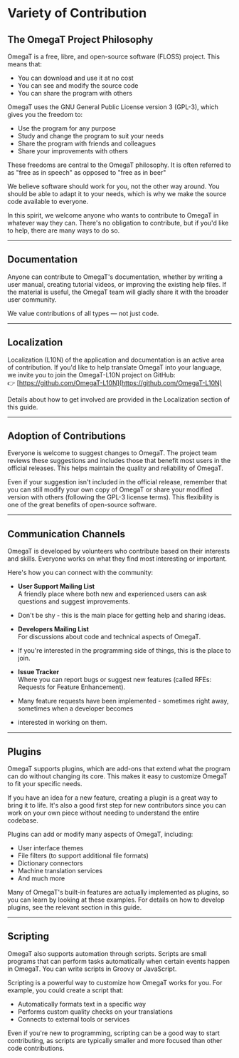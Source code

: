 # Variety of Contribution

## The OmegaT Project Philosophy

OmegaT is a free, libre, and open-source software (FLOSS) project. This means that:
- You can download and use it at no cost
- You can see and modify the source code
- You can share the program with others

OmegaT uses the GNU General Public License version 3 (GPL-3), which gives you the freedom to:
- Use the program for any purpose
- Study and change the program to suit your needs
- Share the program with friends and colleagues
- Share your improvements with others

These freedoms are central to the OmegaT philosophy.
It is often referred to as "free as in speech" as opposed to "free as in beer"

We believe software should work for you, not the other way around.
You should be able to adapt it to your needs, which is why we make the source code available to everyone.

In this spirit, we welcome anyone who wants to contribute to OmegaT in whatever way they can.
There's no obligation to contribute, but if you'd like to help, there are many ways to do so.

---

## Documentation

Anyone can contribute to OmegaT's documentation, whether by writing a user manual, creating tutorial videos, or
improving the existing help files. If the material is useful, the OmegaT team will gladly share it with the broader user
community.

We value contributions of all types — not just code.

---

## Localization

Localization (L10N) of the application and documentation is an active area of contribution. If you'd like to help
translate OmegaT into your language, we invite you to join the OmegaT-L10N project on GitHub:  
👉 [https://github.com/OmegaT-L10N](https://github.com/OmegaT-L10N)

Details about how to get involved are provided in the Localization section of this guide.

---

## Adoption of Contributions

Everyone is welcome to suggest changes to OmegaT. The project team reviews these suggestions and includes those
that benefit most users in the official releases. This helps maintain the quality and reliability of OmegaT.

Even if your suggestion isn't included in the official release, remember that you can still modify your own copy
of OmegaT or share your modified version with others (following the GPL-3 license terms).
This flexibility is one of the great benefits of open-source software.

---

## Communication Channels

OmegaT is developed by volunteers who contribute based on their interests and skills.
Everyone works on what they find most interesting or important.

Here's how you can connect with the community:

- **User Support Mailing List**  
  A friendly place where both new and experienced users can ask questions and suggest improvements.
- Don't be shy - this is the main place for getting help and sharing ideas.

- **Developers Mailing List**  
  For discussions about code and technical aspects of OmegaT.
- If you're interested in the programming side of things, this is the place to join.

- **Issue Tracker**  
  Where you can report bugs or suggest new features (called RFEs: Requests for Feature Enhancement).
- Many feature requests have been implemented - sometimes right away, sometimes when a developer becomes
- interested in working on them.

---

## Plugins

OmegaT supports plugins, which are add-ons that extend what the program can do without changing its core.
This makes it easy to customize OmegaT to fit your specific needs.

If you have an idea for a new feature, creating a plugin is a great way to bring it to life.
It's also a good first step for new contributors since you can work on your own piece without
needing to understand the entire codebase.

Plugins can add or modify many aspects of OmegaT, including:

- User interface themes
- File filters (to support additional file formats)
- Dictionary connectors
- Machine translation services
- And much more

Many of OmegaT's built-in features are actually implemented as plugins, so you can learn by looking at these examples.
For details on how to develop plugins, see the relevant section in this guide.

---

## Scripting

OmegaT also supports automation through scripts. Scripts are small programs that can perform tasks automatically
when certain events happen in OmegaT. You can write scripts in Groovy or JavaScript.

Scripting is a powerful way to customize how OmegaT works for you. For example, you could create a script that:
- Automatically formats text in a specific way
- Performs custom quality checks on your translations
- Connects to external tools or services

Even if you're new to programming, scripting can be a good way to start contributing, as scripts are typically
smaller and more focused than other code contributions.
